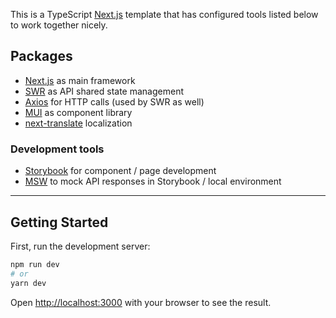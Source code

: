 This is a TypeScript [Next.js](https://nextjs.org/) template that has configured tools listed below to work together nicely.

## Packages

- [Next.js](https://nextjs.org/) as main framework
- [SWR](https://swr.vercel.app) as API shared state management
- [Axios](https://axios-http.com/docs/intro) for HTTP calls (used by SWR as well)
- [MUI](https://mui.com) as component library
- [next-translate](https://github.com/vinissimus/next-translate) localization 

### Development tools
- [Storybook](https://storybook.js.org) for component / page development
- [MSW](http://mswjs.io) to mock API responses in Storybook / local environment

---

## Getting Started

First, run the development server:

```bash
npm run dev
# or
yarn dev
```

Open [http://localhost:3000](http://localhost:3000) with your browser to see the result.